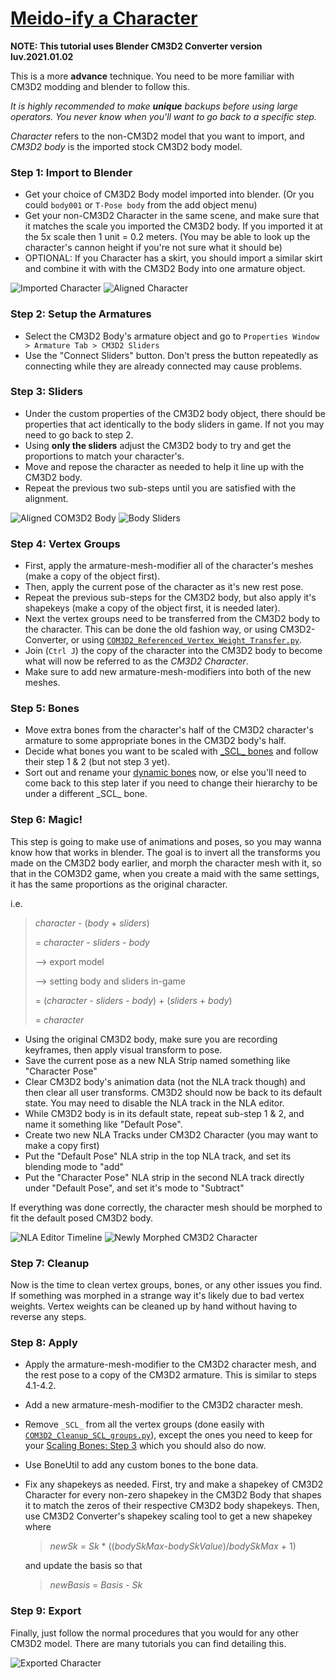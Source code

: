 # [Meido-ify a Character](https://github.com/luvoid/COM3D2-All-Bout-Bones/blob/main/wiki/Meidoify-a-Character.md)

**NOTE: This tutorial uses Blender CM3D2 Converter version __luv.2021.01.02__**

This is a more **advance** technique. You need to be more familiar with CM3D2 modding and blender to follow this.

_It is highly recommended to make **unique** backups before using large operators. You never know when you'll want to go back to a specific step._

_Character_ refers to the non-CM3D2 model that you want to import, and _CM3D2 body_ is the imported stock CM3D2 body model. 

### Step 1: Import to Blender
* Get your choice of CM3D2 Body model imported into blender. (Or you could `body001` or `T-Pose body` from the add object menu) 
* Get your non-CM3D2 Character in the same scene, and make sure that it matches the scale you imported the CM3D2 body. If you imported it at the 5x scale then 1 unit = 0.2 meters. (You may be able to look up the character's cannon height if you're not sure what it should be)
* OPTIONAL: If you Character has a skirt, you should import a similar skirt and combine it with with the CM3D2 Body into one armature object. 

![Imported Character](pictures/Import.png)
![Aligned Character](pictures/MotorCyclePose.png)

### Step 2: Setup the Armatures
* Select the CM3D2 Body's armature object and go to `Properties Window > Armature Tab > CM3D2 Sliders`
* Use the "Connect Sliders" button. Don't press the button repeatedly as connecting while they are already connected may cause problems. 

### Step 3: Sliders
* Under the custom properties of the CM3D2 body object, there should be properties that act identically to the body sliders in game. If not you may need to go back to step 2.
* Using **only the sliders** adjust the CM3D2 body to try and get the proportions to match your character's.
* Move and repose the character as needed to help it line up with the CM3D2 body.
* Repeat the previous two sub-steps until you are satisfied with the alignment.

![Aligned COM3D2 Body](pictures/MotorCyclePoseAlign.png)
![Body Sliders](pictures/BodySliders.png)

### Step 4: Vertex Groups
* First, apply the armature-mesh-modifier all of the character's meshes (make a copy of the object first).
* Then, apply the current pose of the character as it's new rest pose.
* Repeat the previous sub-steps for the CM3D2 body, but also apply it's shapekeys (make a copy of the object first, it is needed later).
* Next the vertex groups need to be transferred from the CM3D2 body to the character. This can be done the old fashion way, or using CM3D2-Converter, or using [`COM3D2_Referenced_Vertex_Weight_Transfer.py`](../scripts/COM3D2_Referenced_Vertex_Weight_Transfer.py).
* Join (`Ctrl J`) the copy of the character into the CM3D2 body to become what will now be referred to as the _CM3D2 Character_. 
* Make sure to add new armature-mesh-modifiers into both of the new meshes.

### Step 5: Bones
* Move extra bones from the character's half of the CM3D2 character's armature to some appropriate bones in the CM3D2 body's half.
* Decide what bones you want to be scaled with [\_SCL_ bones](Scaling-Bones.md) and follow their step 1 & 2 (but not step 3 yet).
* Sort out and rename your [dynamic bones](Dynamic-Bones.md) now, or else you'll need to come back to this step later if you need to change their hierarchy to be under a different \_SCL_ bone.

### Step 6: Magic!
This step is going to make use of animations and poses, so you may wanna know how that works in blender. The goal is to invert all the transforms you made on the CM3D2 body earlier, and morph the character mesh with it, so that in the COM3D2 game, when you create a maid with the same settings, it has the same proportions as the original character.

i.e.
> _character_ - (_body_ + _sliders_) 
>
> = _character_ - _sliders_ - _body_ 
>
> --> export model 
>
> --> setting body and sliders in-game 
>
> = (_character_ - _sliders_ - _body_) + (_sliders_ + _body_) 
>
> = _character_

* Using the original CM3D2 body, make sure you are recording keyframes, then apply visual transform to pose.
* Save the current pose as a new NLA Strip named something like "Character Pose"
* Clear CM3D2 body's animation data (not the NLA track though) and then clear all user transforms. CM3D2 should now be back to its default state. You may need to disable the NLA track in the NLA editor.
* While CM3D2 body is in its default state, repeat sub-step 1 & 2, and name it something like "Default Pose".
* Create two new NLA Tracks under CM3D2 Character (you may want to make a copy first)
* Put the "Default Pose" NLA strip in the top NLA track, and set its blending mode to "add"
* Put the "Character Pose" NLA strip in the second NLA track directly under "Default Pose", and set it's mode to "Subtract"

If everything was done correctly, the character mesh should be morphed to fit the default posed CM3D2 body.

![NLA Editor Timeline](pictures/NLAPoseInversion.png)
![Newly Morphed CM3D2 Character](pictures/InverseMorphed.png)

### Step 7: Cleanup
Now is the time to clean vertex groups, bones, or any other issues you find. If something was morphed in a strange way it's likely due to bad vertex weights. Vertex weights can be cleaned up by hand without having to reverse any steps.

### Step 8: Apply
* Apply the armature-mesh-modifier to the CM3D2 character mesh, and the rest pose to a copy of the CM3D2 armature. This is similar to steps 4.1-4.2.
* Add a new armature-mesh-modifier to the CM3D2 character mesh.
* Remove `_SCL_` from all the vertex groups (done easily with [`COM3D2_Cleanup_SCL_groups.py`](../scripts/COM3D2_Cleanup_SCL_groups.py)), except the ones you need to keep for your [Scaling Bones: Step 3](Scaling-Bones.md#step-3-edit-the-bone-data) which you should also do now. 
* Use BoneUtil to add any custom bones to the bone data.
* Fix any shapekeys as needed. First, try and make a shapekey of CM3D2 Character for every non-zero shapekey in the CM3D2 Body that shapes it to match the zeros of their respective CM3D2 body shapekeys. Then, use CM3D2 Converter's shapekey scaling tool to get a new shapekey where 
	 > _newSk_ = _Sk_ * ((_bodySkMax_-_bodySkValue_)/_bodySkMax_ + 1) 
	 
	 and update the basis so that 
	
	> _newBasis_ = _Basis_ - _Sk_

### Step 9: Export
Finally, just follow the normal procedures that you would for any other CM3D2 model. There are many tutorials you can find detailing this.

![Exported Character](pictures/MeidoifyExport.png)
